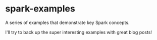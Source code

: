 # spark-examples

A series of examples that demonstrate key Spark concepts.

I'll try to back up the super interesting examples with great blog posts!
